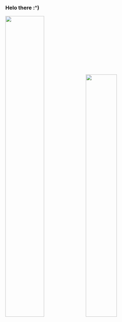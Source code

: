### Helo there :^)
<img src="https://github-readme-stats.vercel.app/api?username=userunp&show_icons=true&theme=github_dark&custom_title=Random%20Stuff" width="49%"></img>
<img src="https://github-readme-stats.vercel.app/api/top-langs/?username=userunp&langs_count=4&theme=github_dark&layout=compact" width="44%"></img>  
